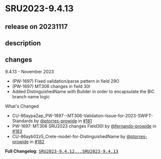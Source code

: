 # SRU2023-9.4.13

## release on 20231117

## description

## changes

9.4.13 - November 2023

* (PW-1697) Fixed validation/parse pattern in field 29O
* (PW-1697) MT306 changes in field 30I
* Added DistinguishedName with Builder in order to encapsulate the BIC branch name logic

What's Changed

* CU-86aypa2ap_PW-1697--MT306-Validation-Issue-for-2023-SWIFT-Standards by <a class="user-mention notranslate" data-hovercard-type="user" data-hovercard-url="/users/ptorres-prowide/hovercard" data-octo-click="hovercard-link-click" data-octo-dimensions="link_type:self" href="https://github.com/ptorres-prowide">@ptorres-prowide</a> in <a class="issue-link js-issue-link" data-error-text="Failed to load title" data-id="1991882357" data-permission-text="Title is private" data-url="https://github.com/prowide/prowide-core/issues/181" data-hovercard-type="pull_request" data-hovercard-url="/prowide/prowide-core/pull/181/hovercard" href="https://github.com/prowide/prowide-core/pull/181">#181</a>
* PW-1697: MT306 SRU2023 changes Field30I by <a class="user-mention notranslate" data-hovercard-type="user" data-hovercard-url="/users/fernando-prowide/hovercard" data-octo-click="hovercard-link-click" data-octo-dimensions="link_type:self" href="https://github.com/fernando-prowide">@fernando-prowide</a> in <a class="issue-link js-issue-link" data-error-text="Failed to load title" data-id="1997127083" data-permission-text="Title is private" data-url="https://github.com/prowide/prowide-core/issues/183" data-hovercard-type="pull_request" data-hovercard-url="/prowide/prowide-core/pull/183/hovercard" href="https://github.com/prowide/prowide-core/pull/183">#183</a>
* CU-86ayb02z5_Crete-model-for-DistinguishedName by <a class="user-mention notranslate" data-hovercard-type="user" data-hovercard-url="/users/ptorres-prowide/hovercard" data-octo-click="hovercard-link-click" data-octo-dimensions="link_type:self" href="https://github.com/ptorres-prowide">@ptorres-prowide</a> in <a class="issue-link js-issue-link" data-error-text="Failed to load title" data-id="1995304431" data-permission-text="Title is private" data-url="https://github.com/prowide/prowide-core/issues/182" data-hovercard-type="pull_request" data-hovercard-url="/prowide/prowide-core/pull/182/hovercard" href="https://github.com/prowide/prowide-core/pull/182">#182</a>

<strong>Full Changelog</strong>: <a class="commit-link" href="https://github.com/prowide/prowide-core/compare/SRU2023-9.4.12...SRU2023-9.4.13"><tt>SRU2023-9.4.12...SRU2023-9.4.13</tt></a>

